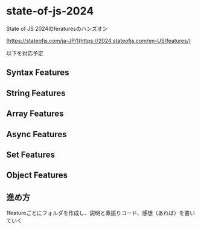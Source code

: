 # state-of-js-2024
State of JS 2024のferaturesのハンズオン

[https://stateofjs.com/ja-JP/](https://2024.stateofjs.com/en-US/features/)


以下を対応予定

## Syntax Features
## String Features
## Array Features
## Async Features
## Set Features
## Object Features

## 進め方
1featureごとにフォルダを作成し、説明と素振りコード、感想（あれば）を書いていく



